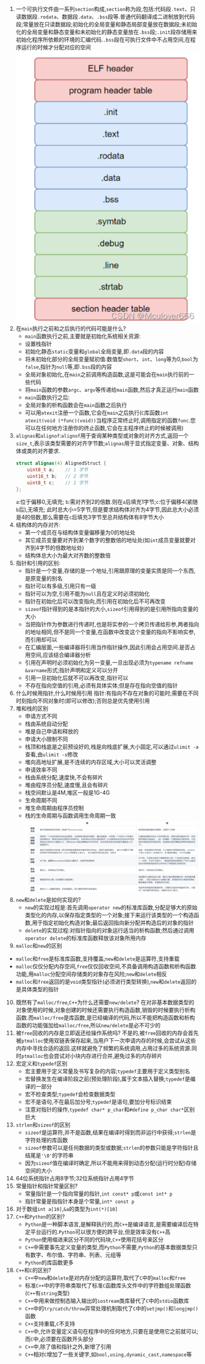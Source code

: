 1. 一个可执行文件由一系列`section`构成,`section`称为段,包括:代码段`.text`、只读数据段`.rodata`、数据段`.data`、`.bss`段等.普通代码翻译成二进制放到代码段;常量放在只读数据段;初始化的全局变量和静态局部变量放在数据段;未初始化的全局变量和静态变量和未初始化的静态变量放在`.bss`段;`.init`段存储用来初始化程序所依赖的环境的汇编代码.`.bss`段在可执行文件中不占用空间,在程序运行的时候才分配对应的空间
    ![](../markdown图像集/2025-02-27-21-46-20.png)
2. 在`main`执行之前和之后执行的代码可能是什么?
   * `main`函数执行之前,主要就是初始化系统相关资源:
    - 设置栈指针
    - 初始化静态`static`变量和`global`全局变量,即`.data`段的内容
    - 将未初始化部分的全局变量赋初值:数值型`short`、`int`、`long`等为0,`bool`为`false`,指针为`null`等,即`.bss`段的内容
    - 全局对象初始化,在`main`之前调用构造函数,这是可能会在`main`执行前的一些代码
    - 将`main`函数的参数`argc`、`argv`等传递给`main`函数,然后才真正运行`main`函数
   * `main`函数执行之后:
    - 全局对象的析构函数会在`main`函数之后执行
    - 可以用`atexit`注册一个函数,它会在`main`之后执行(`C`库函数`int atexit(void (*func)(void))`当程序正常终止时,调用指定的函数`func`.您可以在任何地方注册你的终止函数,它会在主程序终止的时候被调用)
3. `alignas`和`alignof`:`alignof`用于查询某种类型或对象的对齐方式,返回一个`size_t`,表示该类型需要的对齐字节数;`alignas`用于显式指定变量、对象、结构体或类的对齐要求.
    ```C++
    struct alignas(4) AlignedStruct {
        uint8_t a;    // 1 字节
        uint16_t b;   // 2 字节
        uint8_t c;    // 1 字节
    };
    ```
    `a`:位于偏移0,无填充;
    `b`:需对齐到2的倍数.则在`a`后填充1字节;`c`:位于偏移4(紧随`b`后),无填充;
    此时总大小=5字节,但是要求结构体对齐为4字节,因此总大小必须是4的倍数,那么需要在`c`后填充3字节至总共结构体有8字节大小
4. 结构体的内存对齐:
   * 第一个成员在与结构体变量偏移量为0的地址处
   * 其它成员变量要对齐到某个数字的整数倍的地址处(如`int`成员变量就要对齐到4字节的倍数地址处)
   * 结构体总大小为最大对齐数的整数倍
5. 指针和引用的区别:
   * 指针是一个变量,存储的是一个地址,引用跟原理的变量实质是同一个东西,是原变量的别名
   * 指针可以有多级,引用只有一级
   * 指针可以为空,引用不能为`null`且在定义时必须初始化
   * 指针在初始化后可以改变指向,而引用在初始化后不可再改变
   * `sizeof`指针得到的是本指针的大小,`sizeof`引用得到的是引用所指向变量的大小
   * 当把指针作为参数进行传递时,也是将实参的一个拷贝传递给形参,两者指向的地址相同,但不是同一个变量,在函数中改变这个变量的指向不影响实参,而引用却可以
   * 在汇编层面,一些编译器将引用当作指针操作,因此引用会占用空间.是否占用空间,应该结合编译器分析
   * 引用在声明时必须初始化为另一变量,一旦出现必须为`typename refname &varname`形式;指针声明和定义可以分开
   * 引用一旦初始化后就不可以再改变,指针可以
   * 不存在指向空值的引用,必须有具体实体;但是存在指向空值的指针
6. 什么时候用指针,什么时候用引用
   指针:有指向不存在对象的可能时;需要在不同时刻指向不同对象时(即可以修改);否则总是优先使用引用
7. 堆和栈的区别
   * 申请方式不同
    - 栈由系统自动分配
    - 堆是自己申请和释放的
   * 申请大小限制不同
    - 栈顶和栈底是之前预设好的,栈是向栈底扩展,大小固定,可以通过`ulimit -a`查看,由`ulimit -s`修改
    - 堆向高地址扩展,是不连续的内存区域,大小可以灵活调整    
   * 申请效率不同
    - 栈由系统分配,速度快,不会有碎片
    - 堆由程序员分配,速度慢,且会有碎片
   * 栈空间默认是4M,堆区一般是1G-4G   
   * 生命周期不同
    - 堆生命周期由程序员控制
    - 栈的生命周期与函数调用生命周期一致 
   ![](../markdown图像集/2025-03-01-09-21-28.png) 
8. `new`和`delete`是如何实现的?
   * `new`的实现过程是:首先调用`operator new`的标准库函数,分配足够大的原始类型化的内存,以保存指定类型的一个对象;接下来运行该类型的一个构造函数,用于指定初始化构造对象;最后返回指向新分配并构造后的对象的指针
   * `delete`的实现过程:对指针指向的对象运行适当的析构函数;然后通过调用`operator delete`的标准库函数释放该对象所用内存
9.  `malloc`和`new`的区别
   * `malloc`和`free`是标准库函数,支持覆盖;`new`和`delete`是运算符,支持重载
   * `malloc`仅仅分配内存空间,`free`仅仅回收空间,不具备调用构造函数和析构函数功能,用`malloc`分配空间存储类的对象存在风险;`new`和`delete`相反
   * `malloc`和`free`返回的是`void`类型指针(必须进行类型转换),`new`和`delete`返回的是具体类型的指针
10. 既然有了`malloc/free`,`C++`为什么还需要`new/delete`?
   在对非基本数据类型的对象使用的时候,对象创建的时候还需要执行构造函数,销毁的时候要执行析构函数.而`malloc/free`是库函数,是已经编译的代码,所以不能把构造函数和析构函数的功能强加给`malloc/free`,所以`new/delete`是必不可少的
11. 被`free`回收的内存是立即返还给操作系统吗?
    不是的,被`free`回收的内存会首先被`ptmalloc`使用双链表保存起来,当用户下一次申请内存的时候,会尝试从这些内存中寻找合适的返回.这样就避免了频繁的系统调用,占用过多的系统资源.同时`ptmalloc`也会尝试对小块内存进行合并,避免过多的内存碎片
12. 宏定义和`typedef`区别
    * 宏主要用于定义常量及书写复杂的内容;`typedef`主要用于定义类型别名
    * 宏替换发生在编译阶段之前(预处理阶段),属于文本插入替换;`typedef`是编译的一部分
    * 宏不检查类型;`typedef`会检查数据类型
    * 宏不是语句,不在最后加分号;`typedef`是语句,要加分号标识结束
    * 注意对指针的操作,`typedef char* p_char`和`#define p_char char*`区别巨大
13. `strlen`和`sizeof`的区别
    * `sizeof`是运算符,并不是函数,结果在编译时得到而非运行中获得;`strlen`是字符处理的库函数
    * `sizeof`参数可以是任何数据的类型或数据;`strlen`的参数只能是字符指针且结尾是`'\0'`的字符串
    * 因为`sizeof`值在编译时确定,所以不能用来得到动态分配(运行时分配)存储空间的大小
14. 64位系统指针占用8字节;32位系统指针占用4字节
15. 常量指针和指针常量区别?
    * 常量指针是一个指向常量的指针,`int const* p`或`const int* p`
    * 指针常量是指指针本身是个常量,`int* const p`
16. 对于数组`int a[10]`,`&a`的类型为`int(*)[10]`
17. `C++`和`Python`的区别?
    * `Python`是一种脚本语言,是解释执行的,而`C++`是编译语言,是需要编译后在特定平台运行的.`Python`可以很方便的跨平台,但是效率没有`C++`高
    * `Python`使用缩进来区分不同的代码块,`C++`使用花括号来区分
    * `C++`中需要事先定义变量的类型,而`Python`不需要,`Python`的基本数据类型只有数字、布尔值、字符串、列表、元组等
    * `Python`的库函数更多
18. `C++`和`C`的区别?
    * `C++`中`new`和`delete`是对内存分配的运算符,取代了`C`中的`malloc`和`free`
    * 标准`C++`中的字符串类取代了标准`C`函数库头文件中的字符数组处理函数(`C++`有`string`类型)
    * `C++`中用来做控制态输入输出的`iostream`类库替代了`C`中的`stdio`函数库
    * `C++`中的`try/catch/throw`异常处理机制取代了`C`中的`setjmp()`和`longjmp()`函数
    * `C++`支持重载,`C`不支持
    * `C++`中,允许变量定义语句在程序中的任何地方,只要在是使用它之前就可以;而`C`中,必须要在函数开头部分
    * `C++`中,除了值和指针之外,新增了引用
    * `C++`相对`C`增加了一些关键字,如`bool,using,dynamic_cast,namespace`等

